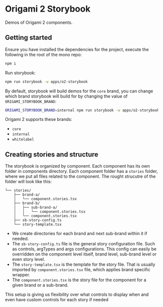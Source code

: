 # Origami 2 Storybook

Demos of Origami 2 components.

## Getting started

Ensure you have installed the dependencies for the project, execute the following in the root of the mono repo:

```bash
npm i
```

Run storybook:

```bash
npm run storybook -w apps/o2-storybook
```

By default, storybook will build demos for the `core` brand, you can change which brand storybook will build for by changing the value of `ORIGAMI_STORYBOOK_BRAND`:

```bash
ORIGAMI_STORYBOOK_BRAND=internal npm run storybook -w apps/o2-storybook
```

Origami 2 supports these brands:
* `core`
* `internal`
* `whitelabel`

## Creating stories and structure

The storybook is organized by component. Each component has its own folder in components directory. Each component folder has a `stories` folder, where we put all files related to the component. The rought strucutre of the folder will look like this:

```.
└── stories/
    ├── brand-a/
    │   └── component.stories.tsx
    ├── brand-b/
    │   ├── sub-brand-a/
    │   │   └── component.stories.tsx
    │   └── component.stories.tsx
    ├── sb-story-config.ts
    └── story-template.tsx
```

- We create directories for each brand and next sub-brand within it if needed.
- The `sb-story-config.ts` file is the general story configuration file. Such as controls, argTypes and args configurations. This config can easily be overridden on the component level itself, brand level, sub-brand level or even story level.
- The `story-template.tsx` is the template for the story file. That is usually imported by `component.stories.tsx` file, which applies brand specific wrapper.
- The `component.stories.tsx` is the story file for the component for a given brand or a sub-brand.

This setup is giving us flexibility over what controls to display when and even have custom controls for each story if needed
